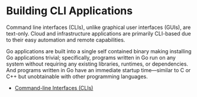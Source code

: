 # Building CLI Applications

Command line interfaces (CLIs), unlike graphical user interfaces (GUIs), are text-only. Cloud and infrastructure applications are primarily CLI-based due to their easy automation and remote capabilities.

Go applications are built into a single self contained binary making installing Go applications trivial; specifically, programs written in Go run on any system without requiring any existing libraries, runtimes, or dependencies. And programs written in Go have an immediate startup time—similar to C or C++ but unobtainable with other programming languages.

- [Command-line Interfaces (CLIs)](https://go.dev/solutions/clis)